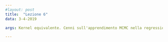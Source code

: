 ```yaml
---
#layout: post
title:  "Lezione 6"
data: 3-4-2019

args: Kernel equivalente. Cenni sull'apprendimento MCMC nella regressione. Classificazione binaria e non. Funzioni di discriminazione. Metodi generativi e discriminativi.

---
```



